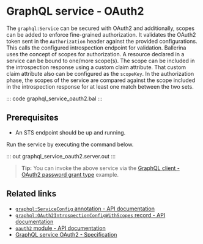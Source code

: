 # GraphQL service - OAuth2

The `graphql:Service` can be secured with OAuth2 and additionally, scopes can be added to enforce fine-grained authorization. It validates the OAuth2 token sent in the `Authorization` header against the provided configurations. This calls the configured introspection endpoint for validation. Ballerina uses the concept of scopes for authorization. A resource declared in a service can be bound to one/more scope(s). The scope can be included in the introspection response using a custom claim attribute. That custom claim attribute also can be configured as the `scopeKey`. In the authorization phase, the scopes of the service are compared against the scope included in the introspection response for at least one match between the two sets.

::: code graphql_service_oauth2.bal :::

## Prerequisites
- An STS endpoint should be up and running.

Run the service by executing the command below.

::: out graphql_service_oauth2.server.out :::

>**Tip:** You can invoke the above service via the [GraphQL client - OAuth2 password grant type](/learn/by-example/graphql-client-security-oauth2-password-grant-type/) example.

## Related links
- [`graphql:ServiceConfig` annotation - API documentation](https://lib.ballerina.io/ballerina/graphql/latest/annotations#ServiceConfig)
- [`graphql:OAuth2IntrospectionConfigWithScopes` record - API documentation](https://lib.ballerina.io/ballerina/graphql/latest#OAuth2IntrospectionConfigWithScopes)
- [`oauth2` module - API documentation](https://lib.ballerina.io/ballerina/oauth2/latest/)
- [GraphQL service OAuth2 - Specification](/spec/graphql/#12114-oauth2)
